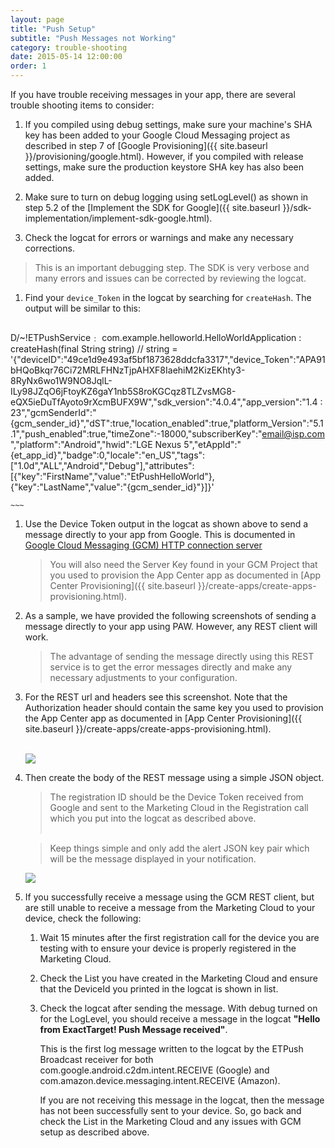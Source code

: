 ```yaml
---
layout: page
title: "Push Setup"
subtitle: "Push Messages not Working"
category: trouble-shooting
date: 2015-05-14 12:00:00
order: 1
---
```

If you have trouble receiving messages in your app, there are several trouble shooting items to consider:

1.  If you compiled using debug settings, make sure your machine's SHA key has been added to your Google Cloud Messaging project as described in step 7 of [Google Provisioning]({{ site.baseurl }}/provisioning/google.html).  However, if you compiled with release settings, make sure the production keystore SHA key has also been added.

1.  Make sure to turn on debug logging using setLogLevel() as shown in step 5.2 of the [Implement the SDK for Google]({{ site.baseurl }}/sdk-implementation/implement-sdk-google.html).

1.  Check the logcat for errors or warnings and make any necessary corrections.

> This is an important debugging step.  The SDK is very verbose and many errors and issues can be corrected by reviewing the logcat.

1.  Find your `device_Token` in the logcat by searching for `createHash`.  The output will be similar to this: 

    ~~~ 
D/~!ETPushService﹕ com.example.helloworld.HelloWorldApplication : createHash(final String string) // string = '{"deviceID":"49ce1d9e493af5bf1873628ddcfa3317","device_Token":"APA91bHQoBkqr76Ci72MRLFHNzTjpAHXF8IaehiM2KizEKhty3-8RyNx6wo1W9NO8JqlL-ILy98JZqO6jFtoyKZ6gaY1nb5S8roKGCqz8TLZvsMG8-eQX5ieDuTfAyoto9rXcmBUFX9W","sdk_version":"4.0.4","app_version":"1.4 : 23","gcmSenderId":"{gcm_sender_id}","dST":true,"location_enabled":true,"platform_Version":"5.1.1","push_enabled":true,"timeZone":-18000,"subscriberKey":"email@isp.com","platform":"Android","hwid":"LGE Nexus 5","etAppId":"{et_app_id}","badge":0,"locale":"en_US","tags":["1.0d","ALL","Android","Debug"],"attributes":[{"key":"FirstName","value":"EtPushHelloWorld"},{"key":"LastName","value":"{gcm_sender_id}"}]}'

    ~~~ 
1.  Use the Device Token output in the logcat as shown above to send a message directly to your app from Google.  This is documented in <a href="https://developer.android.com/google/gcm/http.html" target="_blank">Google Cloud Messaging (GCM) HTTP connection server</a>

    > You will also need the Server Key found in your GCM Project that you used to provision the App Center app as documented in [App Center Provisioning]({{ site.baseurl }}/create-apps/create-apps-provisioning.html).

1.  As a sample, we have provided the following screenshots of sending a message directly to your app using PAW.  However, any REST client will work.

    > The advantage of sending the message directly using this REST service is to get the error messages directly and make any necessary adjustments to your configuration.

1.  For the REST url and headers see this screenshot.  Note that the Authorization header should contain the same key you used to provision the App Center app as documented in [App Center Provisioning]({{ site.baseurl }}/create-apps/create-apps-provisioning.html).<br/><br/>

    <img class="img-responsive" src="{{ site.baseurl }}/assets/GCM-rest-url-and-headers.png" />
1.  Then create the body of the REST message using a simple JSON object.  

    > The registration ID should be the Device Token received from Google and sent to the Marketing Cloud in the Registration call which you put into the logcat as described above.<br/><br/>

    > Keep things simple and only add the alert JSON key pair which will be the message displayed in your notification.

    <img class="img-responsive" src="{{ site.baseurl }}/assets/GCM-rest-body.png" />
1.  If you successfully receive a message using the GCM REST client, but are still unable to receive a message from the Marketing Cloud to your device, check the following:
    
    1.  Wait 15 minutes after the first registration call for the device you are testing with to ensure your device is properly registered in the Marketing Cloud.

    1.  Check the List you have created in the Marketing Cloud and ensure that the DeviceId you printed in the logcat is shown in list.

    1.  Check the logcat after sending the message.  With debug turned on for the LogLevel, you should receive a message in the logcat <b>"Hello from ExactTarget! Push Message received"</b>.

        This is the first log message written to the logcat by the ETPush Broadcast receiver for both com.google.android.c2dm.intent.RECEIVE (Google) and com.amazon.device.messaging.intent.RECEIVE (Amazon).

        If you are not receiving this message in the logcat, then the message has not been successfully sent to your device.  So, go back and check the List in the Marketing Cloud and any issues with GCM setup as described above. 